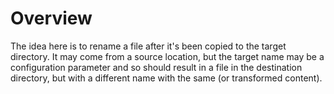 # Overview

The idea here is to rename a file after it's been copied to the target
directory.  It may come from a source location, but the target name may
be a configuration parameter and so should result in a file in the
destination directory, but with a different name with the same (or
transformed content).